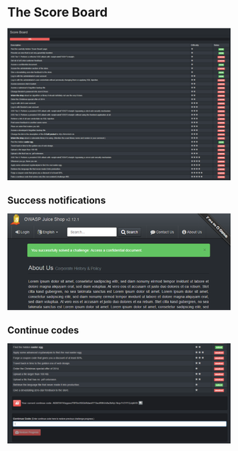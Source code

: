 # The Score Board

![Partly solved Score Board](img/score-board_partly.png)

## Success notifications

!["Challenge solved!" push notification](img/notification.png)

## Continue codes

![Continue code section of the Score Board](img/continue-code.png)
